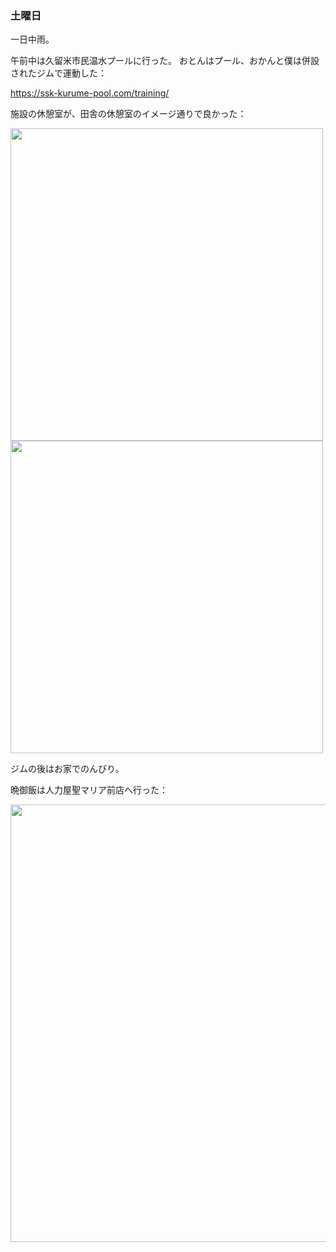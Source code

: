 ### 土曜日

一日中雨。

午前中は久留米市民温水プールに行った。
おとんはプール、おかんと僕は併設されたジムで運動した：

https://ssk-kurume-pool.com/training/

施設の休憩室が、田舎の休憩室のイメージ通りで良かった：

<img src="https://i.imgur.com/iZj6EM6.jpg" width="500">

<img src="https://i.imgur.com/gL1jhaW.jpg" width="500">

ジムの後はお家でのんびり。

晩御飯は人力屋聖マリア前店へ行った：

<img src="https://i.imgur.com/pXjXHTR.jpg" width="700">
